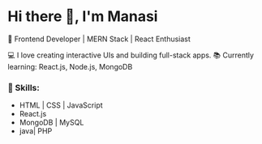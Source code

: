 # Hi there 👋, I'm Manasi
🌟 Frontend Developer | MERN Stack | React Enthusiast

💻 I love creating interactive UIs and building full-stack apps.
📚 Currently learning: React.js, Node.js, MongoDB

### 🚀 Skills:
- HTML | CSS | JavaScript
- React.js 
- MongoDB | MySQL
- java| PHP
